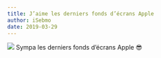 ```yaml
---
title: J’aime les derniers fonds d’écrans Apple
author: iSebmo
date: 2019-03-29
---
```

![](https://tfada.s3-eu-central-1.amazonaws.com/Image-2019-03-29-17-27-32.jpeg)
Sympa les derniers fonds d’écrans Apple 😎
